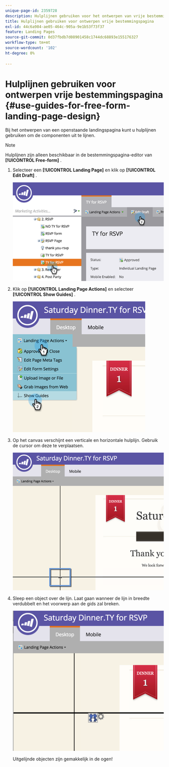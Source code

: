 ```yaml
---
unique-page-id: 2359728
description: Hulplijnen gebruiken voor het ontwerpen van vrije bestemmingspagina's - Marketo Docs - Productdocumentatie
title: Hulplijnen gebruiken voor ontwerpen vrije bestemmingspagina
exl-id: 44c6a984-ae05-464c-905a-9e1b53f73f37
feature: Landing Pages
source-git-commit: 0d37fbdb7d08901458c1744dc68893e155176327
workflow-type: tm+mt
source-wordcount: '102'
ht-degree: 0%

---
```


# Hulplijnen gebruiken voor ontwerpen vrije bestemmingspagina {#use-guides-for-free-form-landing-page-design}

Bij het ontwerpen van een openstaande landingspagina kunt u hulplijnen gebruiken om de componenten uit te lijnen.

>[!NOTE]
>
>Hulplijnen zijn alleen beschikbaar in de bestemmingspagina-editor van **[!UICONTROL Free-form]** .

1. Selecteer een **[!UICONTROL Landing Page]** en klik op **[!UICONTROL Edit Draft]** .

   ![](assets/image2015-5-20-14-3a10-3a9.png)

1. Klik op **[!UICONTROL Landing Page Actions]** en selecteer **[!UICONTROL Show Guides]** .

   ![](assets/image2015-5-20-14-3a12-3a15.png)

1. Op het canvas verschijnt een verticale en horizontale hulplijn. Gebruik de cursor om deze te verplaatsen.

   ![](assets/image2015-5-20-14-3a15-3a9.png)

1. Sleep een object over de lijn. Laat gaan wanneer de lijn in breedte verdubbelt en het voorwerp aan de gids zal breken.

   ![](assets/image2015-5-20-14-3a17-3a24.png)

   Uitgelijnde objecten zijn gemakkelijk in de ogen!
